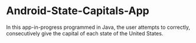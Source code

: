 # Android-State-Capitals-App
In this app-in-progress programmed in Java, the user attempts to correctly, consecutively give the capital of each state of the United States.
